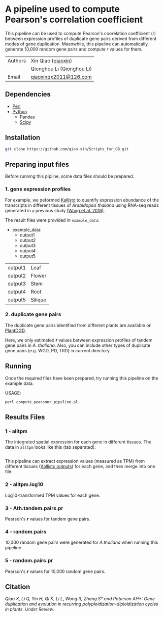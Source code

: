 # A pipeline used to compute Pearson's correlation coefficient  

This pipeline can be used to compute Pearson's coorelation coefficient (*r*) between expression profiles of duplicate gene pairs derived from different modes of gene duplication. Meanwhile, this pipeline can automatically generate 10,000 random gene pairs and compute *r* values for them.

| | |
| --- | --- |
| Authors | Xin Qiao ([qiaoxin](https://github.com/qiao-xin)) |
| | Qionghou Li ([Qionghou Li](https://github.com/LQHHHHH)) |
| Email   | <qiaoxinqx2011@126.com> |

## Dependencies
- [Perl](https://www.perl.org/)
- [Python](https://www.python.org/)
  - [Pandas](http://pandas.pydata.org/)
  - [Scipy](https://www.scipy.org/)
 
 ## Installation

```bash
git clone https://github.com/qiao-xin/Scripts_for_GB.git
```

## Preparing input files

Before running this pipline, some data files should be prepared:

### 1. gene expression profiles

For example, we peformed [Kallisto](http://pachterlab.github.io/kallisto/about.html) to quantify expression abundance of the transcripts in different tissues of *Arabidopsis thaliana* using RNA-seq reads generated in a previous study [(Wang et al. 2016)](http://www.plantphysiol.org/content/172/1/427.abstract). 

The result files were provided in ```example_data```:

- example_data
  - output1
  - output2
  - output3
  - output4
  - output5

|||
| --- | --- |
| output1 | Leaf |
| output2 | Flower |
| output3 | Stem |
| output4 | Root |
| output5 | Silique |

### 2. duplicate gene pairs

The duplicate gene pairs identified from different plants are available on [PlantDGD]().

Here, we only estimated ***r*** values between expression profiles of tandem gene pairs in *A. thaliana*. Also, you can include other types of duplicate gene pairs (e.g. WGD, PD, TRD) in current directory.


## Running

Once the required files have been prepared, try running this pipeline on the example data.

USAGE:
```coding
perl compute_pearsonr_pipeline.pl
```

## Results Files


### 1 - alltpm
The integrated spatial expression for each gene in different tissues. The data in ```alltpm``` looks like this (tab separated):

```

```
This pipeline can extract expression values (measured as TPM) from different tissues ([Kallisto outputs](https://github.com/qiao-xin/Scripts_for_GB/tree/master/compute_pearson_r/example_data)) for each gene, and then merge into one file.

### 2 - alltpm.log10
Log10-transformed TPM values for each gene.

### 3 - Ath.tandem.pairs.pr
Pearson's ***r*** values for tandem gene pairs.

### 4 - random.pairs
10,000 random gene pairs were generated for *A.thaliana* when running this pipeline.

### 5 - random.pairs.pr
Pearson's ***r*** values for 10,000 random gene pairs.

## Citation
*Qiao X, Li Q, Yin H, Qi K, Li L, Wang R, Zhang S\* and Paterson AH\*: Gene duplication and evolution in recurring polyploidization-diploidization cycles in plants. Under Review.*
